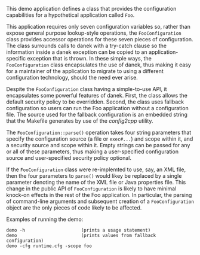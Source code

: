 This demo application defines a class that provides the configuration
capabilities for a hypothetical application called `Foo`. 

This application requires only seven configuration variables so, rather
than expose general purpose lookup-style operations, the
`FooConfiguration` class provides accessor operations for these seven
pieces of configuration. The class surrounds calls to danek with a
try-catch clause so the information inside a danek exception can be
copied to an application-specific exception that is thrown. In these
simple ways, the `FooConfiguration` class encapsulates the use of
danek, thus making it easy for a maintainer of the application to
migrate to using a different configuration technology, should the need
ever arise.

Despite the `FooConfiguration` class having a simple-to-use API, it
encapsulates some powerful features of danek. First, the class allows
the default security policy to be overridden. Second, the class uses
fallback configuration so users can run the Foo application without a
configuration file. The source used for the fallback configuration is an
embedded string that the Makefile generates by use of the *config2cpp*
utility.

The `FooConfiguration::parse()` operation takes four string parameters
that specify the configuration source (a file or `exec#...`) and scope
within it, and a security source and scope within it. Empty strings can
be passed for any or all of these parameters, thus making a
user-specified configuration source and user-specified security policy
optional.

If the `FooConfiguration` class were re-implemted to use, say, an XML
file, then the four parameters to `parse()` would likey be replaced by a
single parameter denoting the name of the XML file or Java properties
file. This change in the public API of `FooConfiguration` is likely to
have minimal knock-on effects in the rest of the Foo application. In
particular, the parsing of command-line arguments and subsequent
creation of a `FooConfiguration` object are the only pieces of code likely
to be affected.

Examples of running the demo:

```
demo -h                     (prints a usage statement)
demo                        (prints values from fallback configuration)
demo -cfg runtime.cfg -scope foo
```

